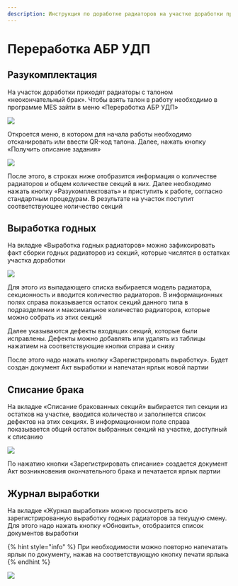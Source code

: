 ```yaml
---
description: Инструкция по доработке радиаторов на участке доработки продукции (РТ)
---
```


# Переработка АБР УДП

## Разукомплектация

На участок доработки приходят радиаторы с талоном «неокончательный брак». Чтобы взять талон в работу необходимо в программе MES зайти в меню «Переработка АБР УДП»

![](<../../../../.gitbook/assets/0 (54)>)

Откроется меню, в котором для начала работы необходимо отсканировать или ввести QR-код талона. Далее, нажать кнопку «Получить описание задания»

![](<../../../../.gitbook/assets/1 (64)>)

После этого, в строках ниже отобразится информация о количестве радиаторов и общем количестве секций в них. Далее необходимо нажать кнопку «Разукомплектовать» и приступить к работе, согласно стандартным процедурам. В результате на участок поступит соответствующее количество секций

## Выработка годных

На вкладке «Выработка годных радиаторов» можно зафиксировать факт сборки годных радиаторов из секций, которые числятся в остатках участка доработки

![](<../../../../.gitbook/assets/2 (7)>)

Для этого из выпадающего списка выбирается модель радиатора, секционность и вводится количество радиаторов. В информационных полях справа показывается остаток секций данного типа в подразделении и максимальное количество радиаторов, которые можно собрать из этих секций

Далее указываются дефекты входящих секций, которые были исправлены. Дефекты можно добавлять или удалять из таблицы нажатием на соответствующие кнопки справа и снизу

После этого надо нажать кнопку «Зарегистрировать выработку». Будет создан документ Акт выработки и напечатан ярлык новой партии

## Списание брака

На вкладке «Списание бракованных секций» выбирается тип секции из остатков на участке, вводится количество и заполняется список дефектов на этих секциях. В информационном поле справа показывается общий остаток выбранных секций на участке, доступный к списанию

![](<../../../../.gitbook/assets/3 (3)>)

По нажатию кнопки «Зарегистрировать списание» создается документ Акт возникновения окончательного брака и печатается ярлык партии

## Журнал выработки

На вкладке «Журнал выработки» можно просмотреть всю зарегистрированную выработку годных радиаторов за текущую смену. Для этого надо нажать кнопку «Обновить», отобразится список документов выработки

{% hint style="info" %}
При необходимости можно повторно напечатать ярлык по документу, нажав на соответствующую кнопку печати ярлыка
{% endhint %}

![](<../../../../.gitbook/assets/4 (6)>)

